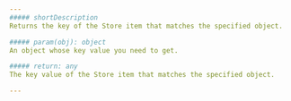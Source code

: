 ```yaml
---
##### shortDescription
Returns the key of the Store item that matches the specified object.

##### param(obj): object
An object whose key value you need to get.

##### return: any
The key value of the Store item that matches the specified object.

---
```

